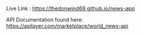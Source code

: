 Live Link : https://thedonwind69.github.io/news-app

API Documentation found here: https://apilayer.com/marketplace/world_news-api

